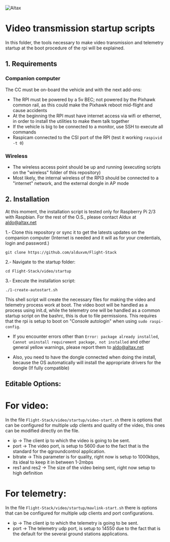 ![Altax](https://altax.net/images/altax.png "Altax")

# Video transmission startup scripts

In this folder, the tools necessary to make video transmission and telemetry startup at the boot procedure of the rpi will be explained.

## 1. Requirements

### Companion computer 

The CC must be on-board the vehicle and with the next add-ons:

* The RPI must be powered by a 5v BEC; not powered by the Pixhawk common rail, as this could make the Pixhawk reboot mid-flight and cause accidents
* At the beginning the RPI must have internet access via wifi or ethernet, in order to install the utilities to make them talk together
* If the vehicle is big to be connected to a monitor, use SSH to execute all commands
* Raspicam connected to the CSI port of the RPI (test it working `raspivid -t 0`)

### Wireless

* The wireless access point should be up and running (executing scripts on the "wireless" folder of this repository)
* Most likely, the internal wireless of the RPI3 should be connected to a "internet" network, and the external dongle in AP mode

## 2. Installation

At this moment, the installation script is tested only for Raspberry Pi 2/3 with Raspbian. For the rest of the O.S., please contact Aldux at aldo@altax.net

1.- Clone this repository or sync it to get the latests updates on the companion computer (Internet is needed and it will as for your credentials, login and password.)
```
git clone https://github.com/alduxvm/Flight-Stack
```

2.- Navigate to the startup folder:
```
cd Flight-Stack/video/startup
```

3.- Execute the installation script: 
```
./1-create-autostart.sh
```

This shell script will create the necessary files for making the video and telemetry process work at boot. The video boot will be handled as a process using init.d, while the telemetry one will be handled as a common startup script on the bashrc, this is due to file permissions. This requires that the rpi is setup to boot on "Console autologin" when using `sudo raspi-config`.

* If you encounter errors other than `Error: package already installed`, `Cannot uninstall requirement package, not installed` and other general yellow warnings, please report them to aldo@altax.net

* Also, you need to have the dongle connected when doing the install, because the OS automatically will install the appropriate drivers for the dongle (If fully compatible)

## Editable Options:

# For video:

In the file `Flight-Stack/video/startup/video-start.sh` there is options that can be configured for multiple udp clients and quality of the video, this ones can be modified directly on the file.
* ip -> The client ip to which the video is going to be sent.
* port -> The video port, is setup to 5600 due to the fact that is the standard for the qgroundcontrol application.
* bitrate -> This parameter is for quality, right now is setup to 1000kbps, its ideal to keep it in between 1-2mbps
* res1 and res2 -> The size of the video being sent, right now setup to high definition

# For telemetry:

In the file `Flight-Stack/video/startup/mavlink-start.sh` there is options that can be configured for multiple udp clients and port configurations.

* ip -> The client ip to which the telemetry is going to be sent.
* port -> The telemetry udp port, is setup to 14550 due to the fact that is the default for the several ground stations applications.
